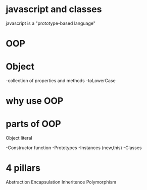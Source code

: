 # javascript and classes

javascript is a "prototype-based language"

# OOP

# Object
-collection of properties and methods
-toLowerCase

# why use OOP

# parts of OOP
Object literal

-Constructor function
-Prototypes
-Instances (new,this)
-Classes

# 4 pillars
Abstraction
Encapsulation
Inheritence
Polymorphism